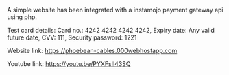 A simple website has been integrated with a instamojo payment gateway api using php.

Test card details:
Card no.: 4242 4242 4242 4242,
Expiry date: Any valid future date,
CVV: 111,
Security password: 1221

Website link: https://phoebean-cables.000webhostapp.com

Youtube link: https://youtu.be/PYXFsIl43SQ
